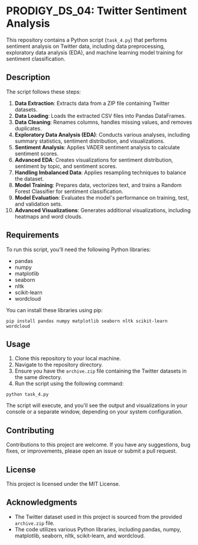 # PRODIGY_DS_04: Twitter Sentiment Analysis

This repository contains a Python script (`task_4.py`) that performs sentiment analysis on Twitter data, including data preprocessing, exploratory data analysis (EDA), and machine learning model training for sentiment classification.

## Description

The script follows these steps:

1. **Data Extraction**: Extracts data from a ZIP file containing Twitter datasets.
2. **Data Loading**: Loads the extracted CSV files into Pandas DataFrames.
3. **Data Cleaning**: Renames columns, handles missing values, and removes duplicates.
4. **Exploratory Data Analysis (EDA)**: Conducts various analyses, including summary statistics, sentiment distribution, and visualizations.
5. **Sentiment Analysis**: Applies VADER sentiment analysis to calculate sentiment scores.
6. **Advanced EDA**: Creates visualizations for sentiment distribution, sentiment by topic, and sentiment scores.
7. **Handling Imbalanced Data**: Applies resampling techniques to balance the dataset.
8. **Model Training**: Prepares data, vectorizes text, and trains a Random Forest Classifier for sentiment classification.
9. **Model Evaluation**: Evaluates the model's performance on training, test, and validation sets.
10. **Advanced Visualizations**: Generates additional visualizations, including heatmaps and word clouds.

## Requirements

To run this script, you'll need the following Python libraries:
* pandas
* numpy
* matplotlib
* seaborn
* nltk
* scikit-learn
* wordcloud

You can install these libraries using pip:

```
pip install pandas numpy matplotlib seaborn nltk scikit-learn wordcloud
```

## Usage

1. Clone this repository to your local machine.
2. Navigate to the repository directory.
3. Ensure you have the `archive.zip` file containing the Twitter datasets in the same directory.
4. Run the script using the following command:

```
python task_4.py
```

The script will execute, and you'll see the output and visualizations in your console or a separate window, depending on your system configuration.

## Contributing

Contributions to this project are welcome. If you have any suggestions, bug fixes, or improvements, please open an issue or submit a pull request.

## License

This project is licensed under the MIT License.

## Acknowledgments

* The Twitter dataset used in this project is sourced from the provided `archive.zip` file.
* The code utilizes various Python libraries, including pandas, numpy, matplotlib, seaborn, nltk, scikit-learn, and wordcloud.
